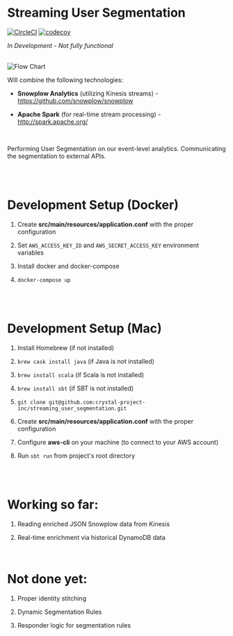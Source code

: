 # Streaming User Segmentation

[![CircleCI](https://circleci.com/gh/crystal-project-inc/streaming_user_segmentation/tree/master.svg?style=svg)](https://circleci.com/gh/crystal-project-inc/streaming_user_segmentation/tree/master) [![codecov](https://codecov.io/gh/crystal-project-inc/streaming_user_segmentation/branch/master/graph/badge.svg)](https://codecov.io/gh/crystal-project-inc/streaming_user_segmentation)


*In Development - Not fully functional*<br><br>

![Flow Chart](https://github.com/crystal-project-inc/streaming_user_segmentation/blob/master/readme_files/flowchart.png)

Will combine the following technologies:

- **Snowplow Analytics** (utilizing Kinesis streams) - https://github.com/snowplow/snowplow


- **Apache Spark** (for real-time stream processing) - http://spark.apache.org/


<br>

Performing User Segmentation on our event-level analytics. Communicating the segmentation to external APIs.


<br><br>

# Development Setup (Docker)

1. Create **src/main/resources/application.conf** with the proper configuration

1. Set `AWS_ACCESS_KEY_ID` and `AWS_SECRET_ACCESS_KEY` environment variables

1. Install docker and docker-compose

1. `docker-compose up`

<br><br>

# Development Setup (Mac)

1. Install Homebrew (if not installed)

1. `brew cask install java` (if Java is not installed)

1. `brew install scala` (if Scala is not installed)

1. `brew install sbt` (if SBT is not installed)

1. `git clone git@github.com:crystal-project-inc/streaming_user_segmentation.git`

1. Create **src/main/resources/application.conf** with the proper configuration

1. Configure **aws-cli** on your machine (to connect to your AWS account)

1. Run `sbt run` from project's root directory



<br><br>

# Working so far:

1. Reading enriched JSON Snowplow data from Kinesis

1. Real-time enrichment via historical DynamoDB data

<br>

# Not done yet:

1. Proper identity stitching

1. Dynamic Segmentation Rules

1. Responder logic for segmentation rules
